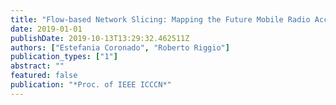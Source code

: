 ```yaml
---
title: "Flow-based Network Slicing: Mapping the Future Mobile Radio Access Networks"
date: 2019-01-01
publishDate: 2019-10-13T13:29:32.462511Z
authors: ["Estefania Coronado", "Roberto Riggio"]
publication_types: ["1"]
abstract: ""
featured: false
publication: "*Proc. of IEEE ICCCN*"
---
```


